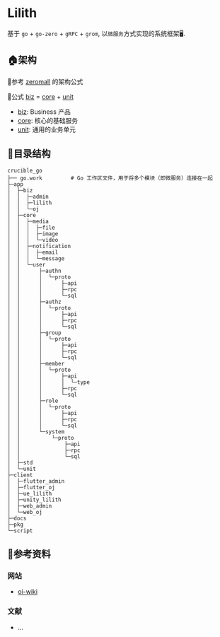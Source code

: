 # Lilith

基于 `go` + `go-zero` + `gRPC` + `grom`, 以`微服务`方式实现的系统框架🖥️.

## 🏠架构

🔖参考 [zeromall](https://github.com/zeromicro/zeromall) 的架构公式

📝公式 [biz](app/biz) = [core](app/core) + [unit](app/unit)

- [biz](app/biz): Business 产品
- [core](app/core): 核心的基础服务
- [unit](app/unit): 通用的业务单元

## 📂目录结构

```text
crucible_go
├── go.work         # Go 工作区文件，用于将多个模块（即微服务）连接在一起
├─app
│  ├─biz
│  │  ├─admin
│  │  ├─lilith
│  │  └─oj
│  ├─core
│  │  ├─media
│  │  │  ├─file
│  │  │  ├─image
│  │  │  └─video
│  │  ├─notification
│  │  │  ├─email
│  │  │  └─message
│  │  └─user
│  │      ├─authn
│  │      │  └─proto
│  │      │      ├─api
│  │      │      ├─rpc
│  │      │      └─sql
│  │      ├─authz
│  │      │  └─proto
│  │      │      ├─api
│  │      │      ├─rpc
│  │      │      └─sql
│  │      ├─group
│  │      │  └─proto
│  │      │      ├─api
│  │      │      ├─rpc
│  │      │      └─sql
│  │      ├─member
│  │      │  └─proto
│  │      │      ├─api
│  │      │      │  └─type
│  │      │      ├─rpc
│  │      │      └─sql
│  │      ├─role
│  │      │  └─proto
│  │      │      ├─api
│  │      │      ├─rpc
│  │      │      └─sql
│  │      └─system
│  │          └─proto
│  │              ├─api
│  │              ├─rpc
│  │              └─sql
│  ├─std
│  └─unit
├─client
│  ├─flutter_admin
│  ├─flutter_oj
│  ├─ue_lilith
│  ├─unity_lilith
│  ├─web_admin
│  └─web_oj
├─docs
├─pkg
└─script
```

## 📖参考资料

### 网站

- [oi-wiki](https://oi-wiki.org/)

### 文献

- ...